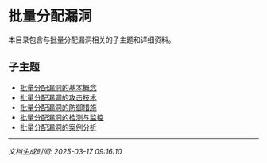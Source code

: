 # 批量分配漏洞

本目录包含与批量分配漏洞相关的子主题和详细资料。

## 子主题

- [批量分配漏洞的基本概念](mass-assignment/basic-concepts.md)
- [批量分配漏洞的攻击技术](mass-assignment/attack-techniques.md)
- [批量分配漏洞的防御措施](mass-assignment/defense-measures.md)
- [批量分配漏洞的检测与监控](mass-assignment/detection-monitoring.md)
- [批量分配漏洞的案例分析](mass-assignment/case-studies.md)

---

*文档生成时间: 2025-03-17 09:16:10*
